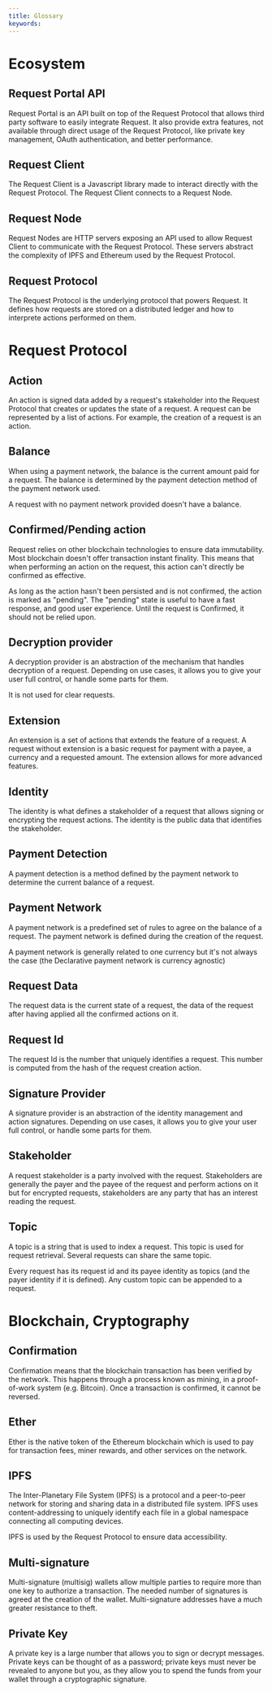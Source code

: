 ```yaml
---
title: Glossary
keywords:
---
```


# Ecosystem

## Request Portal API

Request Portal is an API built on top of the Request Protocol that allows third party software to easily integrate Request. It also provide extra features, not available through direct usage of the Request Protocol, like private key management, OAuth authentication, and better performance.

## Request Client

The Request Client is a Javascript library made to interact directly with the Request Protocol. The Request Client connects to a Request Node.

## Request Node

Request Nodes are HTTP servers exposing an API used to allow Request Client to communicate with the Request Protocol. These servers abstract the complexity of IPFS and Ethereum used by the Request Protocol.

## Request Protocol

The Request Protocol is the underlying protocol that powers Request. It defines how requests are stored on a distributed ledger and how to interprete actions performed on them.

# Request Protocol

## Action

An action is signed data added by a request's stakeholder into the Request Protocol that creates or updates the state of a request. A request can be represented by a list of actions. For example, the creation of a request is an action.

## Balance

When using a payment network, the balance is the current amount paid for a request. The balance is determined by the payment detection method of the payment network used.

A request with no payment network provided doesn't have a balance.

## Confirmed/Pending action

Request relies on other blockchain technologies to ensure data immutability. Most blockchain doesn't offer transaction instant finality. This means that when performing an action on the request, this action can't directly be confirmed as effective.

As long as the action hasn't been persisted and is not confirmed, the action is marked as "pending". The "pending" state is useful to have a fast response, and good user experience. Until the request is Confirmed, it should not be relied upon.

## Decryption provider

A decryption provider is an abstraction of the mechanism that handles decryption of a request. Depending on use cases, it allows you to give your user full control, or handle some parts for them. 

It is not used for clear requests.

## Extension

An extension is a set of actions that extends the feature of a request. A request without extension is a basic request for payment with a payee, a currency and a requested amount. The extension allows for more advanced features.

## Identity

The identity is what defines a stakeholder of a request that allows signing or encrypting the request actions. The identity is the public data that identifies the stakeholder.

## Payment Detection

A payment detection is a method defined by the payment network to determine the current balance of a request.

## Payment Network

A payment network is a predefined set of rules to agree on the balance of a request. The payment network is defined during the creation of the request.

A payment network is generally related to one currency but it's not always the case (the Declarative payment network is currency agnostic)

## Request Data

The request data is the current state of a request, the data of the request after having applied all the confirmed actions on it.

## Request Id

The request Id is the number that uniquely identifies a request. This number is computed from the hash of the request creation action.

## Signature Provider

A signature provider is an abstraction of the identity management and action signatures. Depending on use cases, it allows you to give your user full control, or handle some parts for them. 

## Stakeholder

A request stakeholder is a party involved with the request. Stakeholders are generally the payer and the payee of the request and perform actions on it but for encrypted requests, stakeholders are any party that has an interest reading the request.

## Topic

A topic is a string that is used to index a request. This topic is used for request retrieval. Several requests can share the same topic.

Every request has its request id and its payee identity as topics (and the payer identity if it is defined). Any custom topic can be appended to a request.

# Blockchain, Cryptography

## Confirmation

Confirmation means that the blockchain transaction has been verified by the network. This happens through a process known as mining, in a proof-of-work system (e.g. Bitcoin). Once a transaction is confirmed, it cannot be reversed. 

## Ether

Ether is the native token of the Ethereum blockchain which is used to pay for transaction fees, miner rewards, and other services on the network.

## IPFS

The Inter-Planetary File System (IPFS) is a protocol and a peer-to-peer network for storing and sharing data in a distributed file system. IPFS uses content-addressing to uniquely identify each file in a global namespace connecting all computing devices.

IPFS is used by the Request Protocol to ensure data accessibility.

## Multi-signature

Multi-signature (multisig) wallets allow multiple parties to require more than one key to authorize a transaction. The needed number of signatures is agreed at the creation of the wallet. Multi-signature addresses have a much greater resistance to theft.

## Private Key

A private key is a large number that allows you to sign or decrypt messages. Private keys can be thought of as a password; private keys must never be revealed to anyone but you, as they allow you to spend the funds from your wallet through a cryptographic signature.
